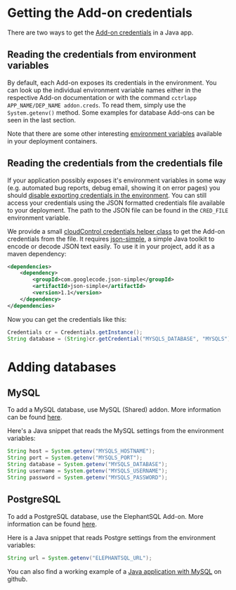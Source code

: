 # Getting the Add-on credentials

There are two ways to get the [Add-on credentials] in a Java app.

## Reading the credentials from environment variables

By default, each Add-on exposes its credentials in the environment. You can look up the individual environment
variable names either in the respective Add-on documentation or with the command
`cctrlapp APP_NAME/DEP_NAME addon.creds`.
To read them, simply use the `System.getenv()` method.
Some examples for database Add-ons can be seen in the last section.

Note that there are some other interesting [environment variables] available in your deployment containers.

## Reading the credentials from the credentials file

If your application possibly exposes it's environment variables in some way (e.g. automated bug reports,
debug email, showing it on error pages) you should [disable exporting credentials in the environment][cred-env-vars].
You can still access your credentials using the JSON formatted credentials file available to your deployment.
The path to the JSON file can be found in the `CRED_FILE` environment variable.

We provide a small [cloudControl credentials helper class](https://gist.github.com/b350762c61fcc069b427) to get the Add-on credentials from the file.
It requires [json-simple](http://code.google.com/p/json-simple/), a simple Java toolkit to encode or decode JSON text easily.
To use it in your project, add it as a maven dependency:
~~~xml
<dependencies>
    <dependency>
        <groupId>com.googlecode.json-simple</groupId>
        <artifactId>json-simple</artifactId>
        <version>1.1</version>
    </dependency>
</dependencies>
~~~
Now you can get the credentials like this:
~~~java
Credentials cr = Credentials.getInstance();
String database = (String)cr.getCredential("MYSQLS_DATABASE", "MYSQLS");
~~~

# Adding databases
## MySQL

To add a MySQL database, use MySQL (Shared) addon. More information can be found [here](https://www.cloudcontrol.com/add-ons/mysqls).

Here's a Java snippet that reads the MySQL settings from the environment variables:

~~~java
String host = System.getenv("MYSQLS_HOSTNAME");
String port = System.getenv("MYSQLS_PORT");
String database = System.getenv("MYSQLS_DATABASE");
String username = System.getenv("MYSQLS_USERNAME");
String password = System.getenv("MYSQLS_PASSWORD");
~~~

## PostgreSQL

To add a PostgreSQL database, use the ElephantSQL Add-on. More information can be found [here](https://www.cloudcontrol.com/add-ons/elephantsql).

Here is a Java snippet that reads Postgre settings from the environment variables:

~~~java
String url = System.getenv("ELEPHANTSQL_URL");
~~~

You can also find a working example of a [Java application with MySQL](https://github.com/cloudControl/java-mysql-example-app) on github.

[environment variables]: https://www.cloudcontrol.com/dev-center/Platform%20Documentation#environment-variables
[Add-on credentials]: https://www.cloudcontrol.com/dev-center/Platform%20Documentation#add-on-credentials
[cred-env-vars]: https://www.cloudcontrol.com/dev-center/Platform%20Documentation#enabling-disabling-credentials-environment-variables
